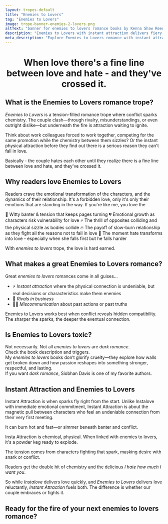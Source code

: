 ```yaml
---
layout: tropes-default
title: "Enemies to Lovers"
tag: "Enemies to Lovers"
image: trope-banner-enemies-2-lovers.png
altText: "banner for enemies to lovers romance books by Kenna Shaw Reed"
description: "Enemies to Lovers with instant attraction delivers fiery tension and undeniable chemistry. When conflict meets desire, sparks fly fast."
meta_description: "Explore Enemies to Lovers romance with instant attraction—banter, rivalry, and irresistible passion from page one. Perfect for fans of fast-burning emotional tension."
---
```


<div style="text-align:center;"> <h1><strong>When love there's a fine line between love and hate - and they've crossed it.</strong></h1> </div>

## What is the Enemies to Lovers romance trope?

_Enemies to Lovers_ is a tension-filled romance trope where conflict sparks chemistry. The couple clash—through rivalry, misunderstandings, or even outright dislike—but underneath the fire is attraction waiting to ignite.

Think about work colleagues forced to work together, competing for the same promotion while the chemistry between them sizzles? Or the instant physical attraction before they find out there is a serious reason they can't fall in love.

Basically - the couple hates each other until they realize there is a fine line between love and hate, and they've crossed it.

## Why readers love Enemies to Lovers

Readers crave the emotional transformation of the characters, and the dynamics of their relationship. It's a forbidden love, only it's only their emotions that are standing in the way. If you're like me, you love the 

💬 Witty banter & tension that keeps pages turning
💔 Emotional growth as characters risk vulnerability for love
⚡ The thrill of opposites colliding and the physical sizzle as bodies collide
🔥 The payoff of slow-burn relationship as they fight all the reasons not to fall in love
💖 The moment hate transforms into love - especially when she falls first but he falls harder

With _enemies to lovers_ trope, the love is hard earned. 

## What makes a great Enemies to Lovers romance?

Great _enemies to lovers_ romances come in all guises…
- ⚡ _Instant attraction_ where the physical connection is undeniable, but real decisions or characteristics make them enemies  
- 💼 _Rivals in business_  
- 🕵️‍♀️ _Miscommunication_ about past actions or past truths  

Enemies to Lovers works best when conflict reveals hidden compatibility. The sharper the sparks, the deeper the eventual connection.

## Is Enemies to Lovers toxic?

Not necessarily. Not all _enemies to lovers_ are _dark romance_.  
Check the book description and triggers.  
My _enemies to lovers_ books don’t glorify cruelty—they explore how walls get broken down and how passion reshapes into something stronger, respectful, and lasting.  
If you want _dark romance_, Siobhan Davis is one of my favorite authors.

## Instant Attraction and Enemies to Lovers

Instant Attraction is when sparks fly right from the start. Unlike Instalove with immediate emotional commitment, Instant Attraction is about the magnetic pull between characters who feel an undeniable connection from their very first meeting.

It can burn hot and fast—or simmer beneath banter and conflict.

Insta Attraction is chemical, physical. When linked with enemies to lovers, it's a powder keg ready to explode. 

The tension comes from characters fighting that spark, masking desire with snark or conflict.

Readers get the double hit of chemistry and the delicious _I hate how much I want you_.

So while _Instalove_ delivers love quickly, and _Enemies to Lovers_ delivers love reluctantly, _Instant Attraction_ fuels both. The difference is whether our couple embraces or fights it.

## Ready for the fire of your next enemies to lovers romance?

